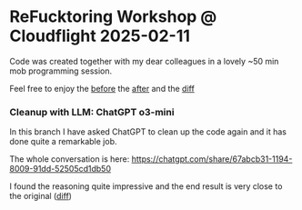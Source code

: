 # ReFucktoring Workshop @ Cloudflight 2025-02-11

Code was created together with my dear colleagues in a lovely ~50 min mob programming session.

Feel free to enjoy the [before](https://github.com/Yolgie/2025-02-11-ReFucktoring/tree/fcb1f4b3715c92ab67745d8fde95aa5789f46323)
the [after](https://github.com/Yolgie/2025-02-11-ReFucktoring/tree/3538f36e2d8b4998e70f7bfa00e5bb362142c73a)
and the [diff](https://github.com/Yolgie/2025-02-11-ReFucktoring/compare/fcb1f4b..3538f36?diff=split)

### Cleanup with LLM: ChatGPT o3-mini
In this branch I have asked ChatGPT to clean up the code again and it has done quite a remarkable job.

The whole conversation is here: https://chatgpt.com/share/67abcb31-1194-8009-91dd-52505cd1db50

I found the reasoning quite impressive and the end result is very close to the original ([diff](https://github.com/Yolgie/2025-02-11-ReFucktoring/compare/fcb1f4b..e4585fe))